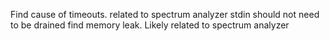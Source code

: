 Find cause of timeouts. related to spectrum analyzer
    stdin should not need to be drained
find memory leak. Likely related to spectrum analyzer
